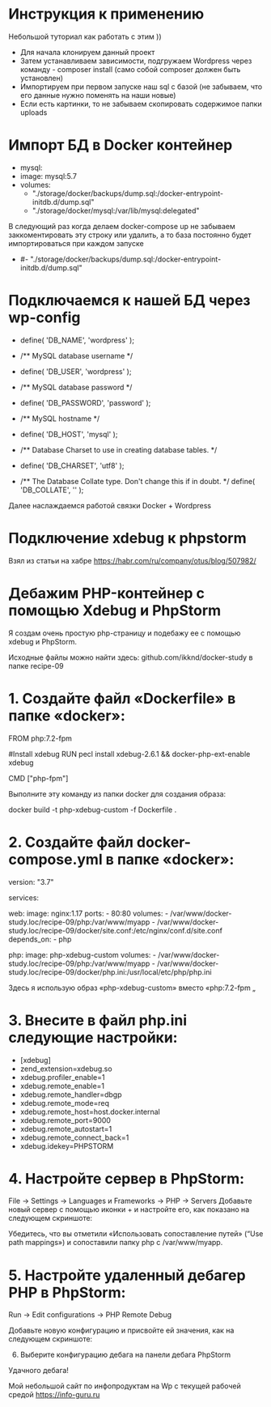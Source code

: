 # Инструкция к применению #

Небольшой туториал как работать с этим ))

* Для начала клонируем данный проект
* Затем устанавливаем зависимости, подгружаем Wordpress через команду - composer install (само собой composer должен быть установлен)
* Импортируем при первом запуске наш sql с базой (не забываем, что его данные нужно поменять на наши новые)
* Если есть картинки, то не забываем скопировать содержимое папки uploads 

# Импорт БД в Docker контейнер #

 * mysql:
 *   image: mysql:5.7
 *    volumes:
      - "./storage/docker/backups/dump.sql:/docker-entrypoint-initdb.d/dump.sql"
      - "./storage/docker/mysql:/var/lib/mysql:delegated"

В следующий раз когда делаем docker-compose up не забываем заккоментировать эту строку или удалить, а то база постоянно будет импортироваться при каждом запуске
 * #- "./storage/docker/backups/dump.sql:/docker-entrypoint-initdb.d/dump.sql"
  
# Подключаемся к нашей БД через wp-config #

* define( 'DB_NAME', 'wordpress' );

* /** MySQL database username */
* define( 'DB_USER', 'wordpress' );

* /** MySQL database password */
* define( 'DB_PASSWORD', 'password' );

* /** MySQL hostname */
* define( 'DB_HOST', 'mysql' );

* /** Database Charset to use in creating database tables. */
* define( 'DB_CHARSET', 'utf8' );

* /** The Database Collate type. Don't change this if in doubt. */
define( 'DB_COLLATE', '' );  
  
Далее наслаждаемся работой связки Docker + Wordpress

# Подключение xdebug к phpstorm #

Взял из статьи на хабре
https://habr.com/ru/company/otus/blog/507982/

# Дебажим PHP-контейнер с помощью Xdebug и PhpStorm #

Я создам очень простую php-страницу и подебажу ее с помощью xdebug и PhpStorm.

Исходные файлы можно найти здесь:
github.com/ikknd/docker-study в папке recipe-09

# 1. Создайте файл «Dockerfile» в папке «docker»: #

FROM php:7.2-fpm

#Install xdebug
RUN pecl install xdebug-2.6.1 && docker-php-ext-enable xdebug

CMD ["php-fpm"]


Выполните эту команду из папки docker для создания образа:

docker build -t php-xdebug-custom -f Dockerfile .


# 2. Создайте файл docker-compose.yml в папке «docker»: #

version: "3.7"

services:

  web:
    image: nginx:1.17
    ports:
      - 80:80
    volumes:
      - /var/www/docker-study.loc/recipe-09/php:/var/www/myapp
      - /var/www/docker-study.loc/recipe-09/docker/site.conf:/etc/nginx/conf.d/site.conf
    depends_on:
      - php

  php:
    image: php-xdebug-custom
    volumes:
      - /var/www/docker-study.loc/recipe-09/php:/var/www/myapp
      - /var/www/docker-study.loc/recipe-09/docker/php.ini:/usr/local/etc/php/php.ini


Здесь я использую образ «php-xdebug-custom» вместо «php:7.2-fpm „

# 3. Внесите в файл php.ini следующие настройки: #

* [xdebug]
* zend_extension=xdebug.so
* xdebug.profiler_enable=1
* xdebug.remote_enable=1
* xdebug.remote_handler=dbgp
* xdebug.remote_mode=req
* xdebug.remote_host=host.docker.internal
* xdebug.remote_port=9000
* xdebug.remote_autostart=1
* xdebug.remote_connect_back=1
* xdebug.idekey=PHPSTORM


# 4. Настройте сервер в PhpStorm: #

File -> Settings -> Languages и Frameworks -> PHP -> Servers
Добавьте новый сервер с помощью иконки + и настройте его, как показано на следующем скриншоте:


Убедитесь, что вы отметили «Использовать сопоставление путей» (“Use path mappings») и сопоставили папку php с /var/www/myapp.

# 5. Настройте удаленный дебагер PHP в PhpStorm: #

Run -> Edit configurations -> PHP Remote Debug

Добавьте новую конфигурацию и присвойте ей значения, как на следующем скриншоте:


6. Выберите конфигурацию дебага на панели дебага PhpStorm

Удачного дебага!

Мой небольшой сайт по инфопродуктам на Wp с текущей рабочей средой
https://info-guru.ru

